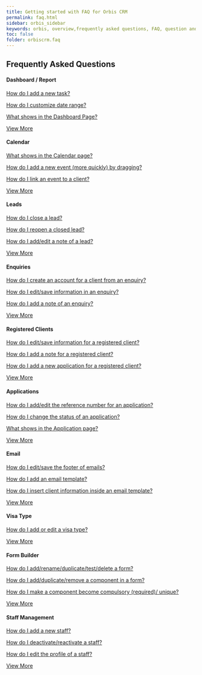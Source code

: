 ```yaml
---
title: Getting started with FAQ for Orbis CRM
permalink: faq.html
sidebar: orbis_sidebar
keywords: orbis, overview,frequently asked questions, FAQ, question and answer, collapsible sections, expand, collapse
toc: false
folder: orbiscrm.faq
---
```


<div class="row">
    <div class="col-lg-12">
        <h2 class="page-header">Frequently Asked Questions</h2>
    </div>
    <div class="row">
        <div class="col-md-6 col-sm-6">
            <div class="panel panel-default text-center">
                <div class="panel-heading">
                    <h4>
                        Dashboard / Report
                    </h4>   
                </div>
                <div class="panel-body">
                    <p>
                        <a href="faq.dashboard_report.html#how-do-i-add-a-new-task">
                            How do I add a new task?
                        </a>
                    </p>
                    <p>
                        <a href="faq.dashboard_report.html#how-do-i-customize-date-range">
                            How do I customize date range?
                        </a>
                    </p>
                    <p>
                        <a href="faq.dashboard_report.html#what-shows-in-dashboard-page">
                            What shows in the Dashboard Page?
                        </a>
                    </p>
                    <a href="faq.dashboard_report.html" class="btn btn-primary">View More</a>
                </div>
            </div>
        </div>
        <div class="col-md-6 col-sm-6">
        <div class="panel panel-default text-center">
            <div class="panel-heading">
                <h4>Calendar</h4>
            </div>
            <div class="panel-body">
                <p>
                    <a href="faq.calendar.html#what-shows-on-the-calendar-page">
                        What shows in the Calendar page?
                    </a>
                </p>
                <p>
                    <a href="faq.calendar.html#how-do-i-add-a-new-event-more-quickly-by-dragging">
                        How do I add a new event (more quickly) by dragging?
                    </a>
                </p>
                <p>
                    <a href="faq.calendar.html#how-do-i-link-an-event-to-a-client">
                        How do I link an event to a client?
                    </a>
                </p>
                <a href="faq.calendar.html" class="btn btn-primary">View More</a>
            </div>
        </div>
    </div>        
    </div>
    <div class="row">
        <div class="col-md-6 col-sm-6">
            <div class="panel panel-default text-center">
                <div class="panel-heading">
                    <h4>Leads</h4>
                </div>
                <div class="panel-body">
                    <p>
                        <a href="faq.leads.html#how-do-i-close-a-lead">
                            How do I close a lead?
                        </a>
                    </p>
                    <p>
                        <a href="faq.leads.html#how-do-i-reopen-a-closed-lead">
                            How do I reopen a closed lead?
                        </a>
                    </p>
                    <p>
                        <a href="faq.leads.html#how-do-i-add-edit-a-note-of-a-lead">
                            How do I add/edit a note of a lead?
                        </a>
                    </p>
                    <a href="faq.leads.html" class="btn btn-primary">View More</a>
                </div>
            </div>
        </div>
        <div class="col-md-6 col-sm-6">
        <div class="panel panel-default text-center">
            <div class="panel-heading">
                <h4>Enquiries</h4>
            </div>
            <div class="panel-body">
                <p>
                    <a href="faq.enquiries.html#how-do-i-create-an-account-for-a-client-from-an-enquiry">
                        How do I create an account for a client from an enquiry?
                    </a>
                </p>
                <p>
                    <a href="faq.enquiries.html#how-do-i-edit-save-information-in-an-enquiry">
                        How do I edit/save information in an enquiry?
                    </a>
                </p>
                <p>
                    <a href="faq.enquiries.html#how-do-i-add-a-note-of-an-enquiry">
                        How do I add a note of an enquiry?
                    </a>
                </p>
                <a href="/faq.enquiries.html" class="btn btn-primary">View More</a>
            </div>
        </div>
    </div>
    </div>
    <div class="row">
        <div class="col-md-6 col-sm-6">
            <div class="panel panel-default text-center">
                <div class="panel-heading">
                    <h4>Registered Clients</h4>
                </div>
                <div class="panel-body">
                    <p>
                        <a href="faq.registered_clients.html#how-do-i-edit-save-information-for-a-registered-client">
                            How do I edit/save information for a registered client?
                        </a>
                    </p>
                    <p>
                        <a href="faq.registered_clients.html#how-do-i-add-a-note-for-a-registered-client">
                            How do I add a note for a registered client?
                        </a>
                    </p>
                    <p>
                        <a href="faq.registered_clients.html#how-do-i-add-a-new-application-for-a-registered-client">
                            How do I add a new application for a registered client?
                        </a>
                    </p>
                    <a href="faq.registered_clients.html" class="btn btn-primary">View More</a>
                </div>
            </div>
        </div>
        <div class="col-md-6 col-sm-6">
        <div class="panel panel-default text-center">
            <div class="panel-heading">
                <h4>Applications</h4>
            </div>
            <div class="panel-body">
                <p>
                    <a href="faq.applications.html#how-do-i-add-edit-the-reference-number-for-an-application">
                        How do I add/edit the reference number for an application?
                    </a>
                </p>
                <p>
                    <a href="faq.applications.html#how-do-i-change-the-status-of-an-application">
                        How do I change the status of an application?
                    </a>
                </p>
                <p>
                    <a href="faq.applications.html#what-shows-in-the-application-page">
                        What shows in the Application page?
                    </a>
                </p>
                <a href="faq.applications.html" class="btn btn-primary">View More</a>
            </div>
        </div>
    </div>
    </div>
    <div class="row">
        <div class="col-md-6 col-sm-6">
            <div class="panel panel-default text-center">
                <div class="panel-heading">
                    <h4>Email</h4>
                </div>
                <div class="panel-body">
                    <p>
                        <a href="faq.email.html#how-do-i-edit-save-the-footer-of-emails">
                            How do I edit/save the footer of emails?
                        </a>
                    </p>
                    <p>
                        <a href="faq.email.html#how-do-i-add-an-email-template">
                            How do I add an email template?
                        </a>
                    </p>
                    <p>
                        <a href="faq.email.html#how-do-i-insert-client-information-inside-an-email-template">
                            How do I insert client information inside an email template?
                        </a>
                    </p>
                    <a href="faq.email.html" class="btn btn-primary">View More</a>
                </div>
            </div>
        </div>
        <div class="col-md-6 col-sm-6">
        <div class="panel panel-default text-center">
            <div class="panel-heading">
                <h4>Visa Type</h4>
            </div>
            <div class="panel-body">
                <p>
                    <a href="faq.visa_type.html#how-do-i-add-edit-a-visa-type">
                        How do I add or edit a visa type?
                    </a>
                </p>
                <p>                        
                </p>
                <p>
                </p>
                <a href="faq.visa_type.html" class="btn btn-primary">View More</a>
            </div>
        </div>
    </div>
    </div>        
    <div class="row">
        <div class="col-md-6 col-sm-6">
            <div class="panel panel-default text-center">
                <div class="panel-heading">
                    <h4>Form Builder</h4>
                </div>
                <div class="panel-body">
                    <p>
                        <a href="faq.form_builder.html#how-do-i-add-rename-duplicate-test-delete-a-form">
                            How do I add/rename/duplicate/test/delete a form?
                        </a>
                    </p>
                    <p>
                        <a href="faq.form_builder.html#how-do-i-add-duplicate-remove-a-component-in-a-form">
                            How do I add/duplicate/remove a component in a form?
                        </a>
                    </p>
                    <p>
                        <a href="faq.form_builder.html#how-do-i-make-a-component-become-compulsory-required-unique">
                            How do I make a component become compulsory (required)/ unique?
                        </a>
                    </p>
                    <a href="faq.form_builder.html" class="btn btn-primary">View More</a>
                </div>
            </div>
        </div>
        <div class="col-md-6 col-sm-6">
        <div class="panel panel-default text-center">
            <div class="panel-heading">
                <h4>Staff Management</h4>
            </div>
            <div class="panel-body">
                <p>
                    <a href="faq.staff_management.html#how-do-i-add-a-new-staff">
                        How do I add a new staff?
                    </a>
                </p>
                <p>
                    <a href="faq.staff_management.html#how-do-i-deactivate-reactivate-a-staff">
                        How do I deactivate/reactivate a staff?
                    </a>
                </p>
                <p>
                    <a href="faq.staff_management.html#how-do-i-edit-the-profile-of-a-staff">
                        How do I edit the profile of a staff?
                    </a>
                </p>
                <a href="faq.staff_management.html" class="btn btn-primary">View More</a>
            </div>
        </div>
    </div>
    </div>
</div>

